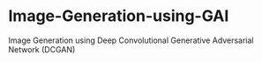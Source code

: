 # Image-Generation-using-GAI
Image Generation using Deep Convolutional Generative Adversarial Network (DCGAN) 
